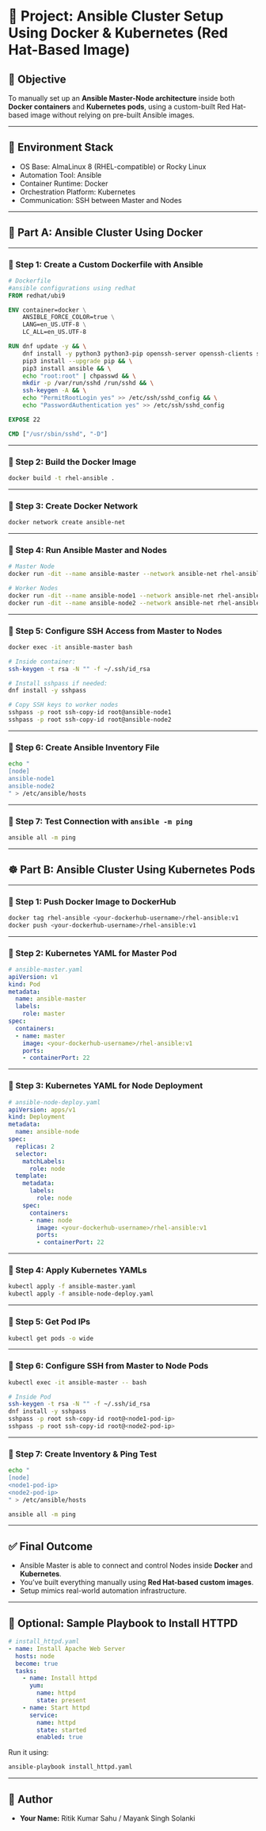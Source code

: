 
# 🚀 Project: Ansible Cluster Setup Using Docker & Kubernetes (Red Hat-Based Image)

## 📌 Objective

To manually set up an **Ansible Master-Node architecture** inside both **Docker containers** and **Kubernetes pods**, using a custom-built Red Hat-based image without relying on pre-built Ansible images.

---

## 🧱 Environment Stack

- OS Base: AlmaLinux 8 (RHEL-compatible) or Rocky Linux
- Automation Tool: Ansible
- Container Runtime: Docker
- Orchestration Platform: Kubernetes
- Communication: SSH between Master and Nodes

---

## 🧩 Part A: Ansible Cluster Using Docker

---

### 🔹 Step 1: Create a Custom Dockerfile with Ansible

```Dockerfile
# Dockerfile
#ansible configurations using redhat
FROM redhat/ubi9

ENV container=docker \
    ANSIBLE_FORCE_COLOR=true \
    LANG=en_US.UTF-8 \
    LC_ALL=en_US.UTF-8

RUN dnf update -y && \
    dnf install -y python3 python3-pip openssh-server openssh-clients sudo vim passwd && \
    pip3 install --upgrade pip && \
    pip3 install ansible && \
    echo "root:root" | chpasswd && \
    mkdir -p /var/run/sshd /run/sshd && \
    ssh-keygen -A && \
    echo "PermitRootLogin yes" >> /etc/ssh/sshd_config && \
    echo "PasswordAuthentication yes" >> /etc/ssh/sshd_config

EXPOSE 22

CMD ["/usr/sbin/sshd", "-D"]
```

---

### 🔹 Step 2: Build the Docker Image

```bash
docker build -t rhel-ansible .
```

---

### 🔹 Step 3: Create Docker Network

```bash
docker network create ansible-net
```

---

### 🔹 Step 4: Run Ansible Master and Nodes

```bash
# Master Node
docker run -dit --name ansible-master --network ansible-net rhel-ansible

# Worker Nodes
docker run -dit --name ansible-node1 --network ansible-net rhel-ansible
docker run -dit --name ansible-node2 --network ansible-net rhel-ansible
```

---

### 🔹 Step 5: Configure SSH Access from Master to Nodes

```bash
docker exec -it ansible-master bash

# Inside container:
ssh-keygen -t rsa -N "" -f ~/.ssh/id_rsa

# Install sshpass if needed:
dnf install -y sshpass

# Copy SSH keys to worker nodes
sshpass -p root ssh-copy-id root@ansible-node1
sshpass -p root ssh-copy-id root@ansible-node2
```

---

### 🔹 Step 6: Create Ansible Inventory File

```bash
echo "
[node]
ansible-node1
ansible-node2
" > /etc/ansible/hosts
```

---

### 🔹 Step 7: Test Connection with `ansible -m ping`

```bash
ansible all -m ping
```

---

## ☸️ Part B: Ansible Cluster Using Kubernetes Pods

---

### 🔹 Step 1: Push Docker Image to DockerHub

```bash
docker tag rhel-ansible <your-dockerhub-username>/rhel-ansible:v1
docker push <your-dockerhub-username>/rhel-ansible:v1
```

---

### 🔹 Step 2: Kubernetes YAML for Master Pod

```yaml
# ansible-master.yaml
apiVersion: v1
kind: Pod
metadata:
  name: ansible-master
  labels:
    role: master
spec:
  containers:
  - name: master
    image: <your-dockerhub-username>/rhel-ansible:v1
    ports:
    - containerPort: 22
```

---

### 🔹 Step 3: Kubernetes YAML for Node Deployment

```yaml
# ansible-node-deploy.yaml
apiVersion: apps/v1
kind: Deployment
metadata:
  name: ansible-node
spec:
  replicas: 2
  selector:
    matchLabels:
      role: node
  template:
    metadata:
      labels:
        role: node
    spec:
      containers:
      - name: node
        image: <your-dockerhub-username>/rhel-ansible:v1
        ports:
        - containerPort: 22
```

---

### 🔹 Step 4: Apply Kubernetes YAMLs

```bash
kubectl apply -f ansible-master.yaml
kubectl apply -f ansible-node-deploy.yaml
```

---

### 🔹 Step 5: Get Pod IPs

```bash
kubectl get pods -o wide
```

---

### 🔹 Step 6: Configure SSH from Master to Node Pods

```bash
kubectl exec -it ansible-master -- bash

# Inside Pod
ssh-keygen -t rsa -N "" -f ~/.ssh/id_rsa
dnf install -y sshpass
sshpass -p root ssh-copy-id root@<node1-pod-ip>
sshpass -p root ssh-copy-id root@<node2-pod-ip>
```

---

### 🔹 Step 7: Create Inventory & Ping Test

```bash
echo "
[node]
<node1-pod-ip>
<node2-pod-ip>
" > /etc/ansible/hosts

ansible all -m ping
```

---

## ✅ Final Outcome

- Ansible Master is able to connect and control Nodes inside **Docker** and **Kubernetes**.
- You’ve built everything manually using **Red Hat-based custom images**.
- Setup mimics real-world automation infrastructure.

---

## 🔧 Optional: Sample Playbook to Install HTTPD

```yaml
# install_httpd.yaml
- name: Install Apache Web Server
  hosts: node
  become: true
  tasks:
    - name: Install httpd
      yum:
        name: httpd
        state: present
    - name: Start httpd
      service:
        name: httpd
        state: started
        enabled: true
```

Run it using:

```bash
ansible-playbook install_httpd.yaml
```

---

## 📝 Author

- **Your Name:** Ritik Kumar Sahu / Mayank Singh Solanki
